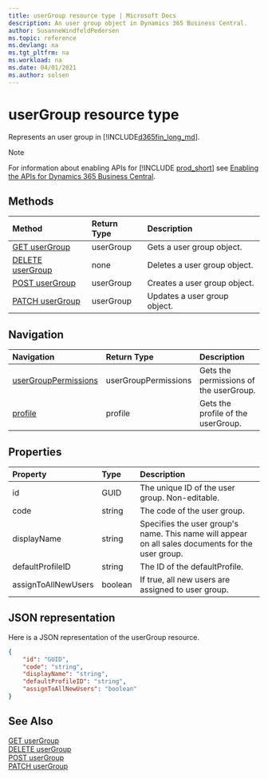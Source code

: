 ```yaml
---
title: userGroup resource type | Microsoft Docs
description: An user group object in Dynamics 365 Business Central.
author: SusanneWindfeldPedersen
ms.topic: reference
ms.devlang: na
ms.tgt_pltfrm: na
ms.workload: na
ms.date: 04/01/2021
ms.author: solsen
---
```


# userGroup resource type

<!-- START>DO_NOT_EDIT -->
<!-- IMPORTANT:Do not edit any of the content between here and the END>DO_NOT_EDIT. -->
Represents an user group in [!INCLUDE[d365fin_long_md](../../includes/d365fin_long_md.md)].

> [!NOTE]
> For information about enabling APIs for [!INCLUDE [prod_short](../../includes/prod_short.md)] see [Enabling the APIs for Dynamics 365 Business Central](../../api-reference/v2.0/enabling-apis-for-dynamics-nav.md).


## Methods

| Method | Return Type|Description |
|:--------------------|:-----------|:-------------------------|
|[GET userGroup](../api/dynamics_usergroup_get.md)|userGroup|Gets a user group object.|
|[DELETE userGroup](../api/dynamics_usergroup_delete.md)|none|Deletes a user group object.|
|[POST userGroup](../api/dynamics_usergroup_create.md)|userGroup|Creates a user group object.|
|[PATCH userGroup](../api/dynamics_usergroup_update.md)|userGroup|Updates a user group object.|


## Navigation

| Navigation |Return Type| Description |
|:----------|:----------|:-----------------|
|[userGroupPermissions](dynamics_usergrouppermission.md)|userGroupPermissions |Gets the permissions of the userGroup.|
|[profile](dynamics_profile.md)|profile |Gets the profile of the userGroup.|

## Properties

| Property           | Type   |Description     |
|:-------------------|:-------|:---------------|
|id|GUID|The unique ID of the user group. Non-editable.|
|code|string|The code of the user group.|
|displayName|string|Specifies the user group's name. This name will appear on all sales documents for the user group.|
|defaultProfileID|string|The ID of the defaultProfile.|
|assignToAllNewUsers|boolean|If true, all new users are assigned to user group.|

## JSON representation

Here is a JSON representation of the userGroup resource.


```json
{
    "id": "GUID",
    "code": "string",
    "displayName": "string",
    "defaultProfileID": "string",
    "assignToAllNewUsers": "boolean"
}
```
<!-- IMPORTANT: END>DO_NOT_EDIT -->

## See Also
[GET userGroup](../api/dynamics_usergroup_get.md)  
[DELETE userGroup](../api/dynamics_usergroup_delete.md)  
[POST userGroup](../api/dynamics_usergroup_create.md)   
[PATCH userGroup](../api/dynamics_usergroup_update.md)  
